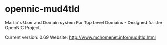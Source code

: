 opennic-mud4tld
===============

Martin's User and Domain system For Top Level Domains - Designed for the OpenNIC Project.

Current version: 0.69
Website: http://www.mchomenet.info/mud4tld.html
